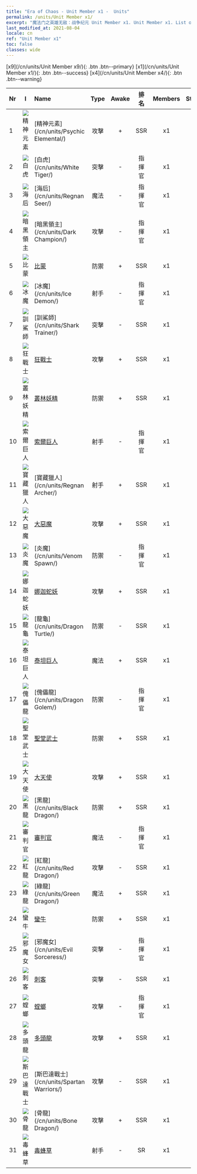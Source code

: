 ```yaml
---
title: "Era of Chaos - Unit Member x1 -  Units"
permalink: /units/Unit Member x1/
excerpt: "魔法门之英雄无敌：战争纪元 Unit Member x1. Unit Member x1. List of Unit Member in Era of Chaos"
last_modified_at: 2021-08-04
locale: cn
ref: "Unit Member x1"
toc: false
classes: wide
---
```

 [x9](/cn/units/Unit Member x9/){: .btn .btn--primary} [x1](/cn/units/Unit Member x1/){: .btn .btn--success} [x4](/cn/units/Unit Member x4/){: .btn .btn--warning} 

  | Nr | I |         Name        |   Type   | Awake | 排名 |   Members     |  Stars  | Exclusive | Attack  |     HP    |  Awaken Name  |
  |:---|:-:|:--------------------|:--------:|:-----:|:---------:|:-------------:|:-------:|:---------:|:-------:|:---------:|:--------------|
  | 1 | ![精神元素](/images/u/ti_jingshenyuansu.jpg) | [精神元素](/cn/units/Psychic Elemental/) | 攻擊 | + | SSR | x1 | <i class="fas fa-star"/><i class="fas fa-star"/><i class="fas fa-star"/> | + | 212.0 | 1749 |  崇高意志  |
  | 2 | ![白虎](/images/u/ti_baihu.jpg) | [白虎](/cn/units/White Tiger/) | 突擊 | - | 指揮官 | x1 | <i class="fas fa-star"/><i class="fas fa-star"/><i class="fas fa-star"/> | - | 1078.2 | 6138 |   -   |
  | 3 | ![海后](/images/u/ti_haihou.jpg) | [海后](/cn/units/Regnan Seer/) | 魔法 | - | 指揮官 | x1 | <i class="fas fa-star"/><i class="fas fa-star"/><i class="fas fa-star"/> | - | 1006.9 | 5091 |  潮汐元素  |
  | 4 | ![暗黑領主](/images/u/ti_sishen.jpg) | [暗黑領主](/cn/units/Dark Champion/) | 攻擊 | - | 指揮官 | x1 | <i class="fas fa-star"/><i class="fas fa-star"/><i class="fas fa-star"/> | - | 1029.5 | 9504 |   -   |
  | 5 | ![比蒙](/images/u/ti_bimeng.jpg) | [比蒙](/cn/units/Behemoth/) | 防禦 | + | SSR | x1 | <i class="fas fa-star"/><i class="fas fa-star"/><i class="fas fa-star"/> | - | 407.3 | 10182 |  上古巨獸  |
  | 6 | ![冰魔](/images/u/ti_bingmo.jpg) | [冰魔](/cn/units/Ice Demon/) | 射手 | - | 指揮官 | x1 | <i class="fas fa-star"/><i class="fas fa-star"/><i class="fas fa-star"/> | - | 565.7 | 5996 |   -   |
  | 7 | ![訓鯊師](/images/u/ti_xunshashi.jpg) | [訓鯊師](/cn/units/Shark Trainer/) | 突擊 | - | SSR | x1 | <i class="fas fa-star"/><i class="fas fa-star"/><i class="fas fa-star"/> | - | 792.0 | 5430 |  馭鯊狂徒  |
  | 8 | ![狂戰士](/images/u/ti_kuangzhanshi.jpg) | [狂戰士](/cn/units/Berserker/) | 攻擊 | + | SSR | x1 | <i class="fas fa-star"/><i class="fas fa-star"/><i class="fas fa-star"/> | + | 678.8 | 5317 |  死亡咆哮者  |
  | 9 | ![叢林妖精](/images/u/ti_conglinyaojing.jpg) | [叢林妖精](/cn/units/Leprechaun/) | 防禦 | + | SSR | x1 | <i class="fas fa-star"/><i class="fas fa-star"/><i class="fas fa-star"/> | - | 134.5 | 3162 |  神樹守靈  |
  | 10 | ![索爾巨人](/images/u/ti_suoerjuren.jpg) | [索爾巨人](/cn/units/Troll/) | 射手 | - | 指揮官 | x1 | <i class="fas fa-star"/><i class="fas fa-star"/><i class="fas fa-star"/> | - | 1018.3 | 9051 |   -   |
  | 11 | ![寶藏獵人](/images/u/ti_ruigenanushou.jpg) | [寶藏獵人](/cn/units/Regnan Archer/) | 射手 | + | SSR | x1 | <i class="fas fa-star"/><i class="fas fa-star"/><i class="fas fa-star"/> | - | 235.5 | 1245 |  亡瞳獵手  |
  | 12 | ![大惡魔](/images/u/ti_daemo.jpg) | [大惡魔](/cn/units/Devil/) | 攻擊 | + | SSR | x1 | <i class="fas fa-star"/><i class="fas fa-star"/><i class="fas fa-star"/> | - | 792.0 | 5431 |  原罪魔王  |
  | 13 | ![炎魔](/images/u/ti_yanmo.jpg) | [炎魔](/cn/units/Venom Spawn/) | 防禦 | - | 指揮官 | x1 | <i class="fas fa-star"/><i class="fas fa-star"/><i class="fas fa-star"/> | - | 375.0 | 14000 |   -   |
  | 14 | ![娜迦蛇妖](/images/u/ti_shenv.jpg) | [娜迦蛇妖](/cn/units/Naga/) | 攻擊 | + | SSR | x1 | <i class="fas fa-star"/><i class="fas fa-star"/><i class="fas fa-star"/> | + | 79.4 | 811 |  娜迦女王  |
  | 15 | ![龍龜](/images/u/ti_longgui.jpg) | [龍龜](/cn/units/Dragon Turtle/) | 防禦 | - | SSR | x1 | <i class="fas fa-star"/><i class="fas fa-star"/><i class="fas fa-star"/> | - | 362.0 | 12000 |  遠古龍龜  |
  | 16 | ![泰坦巨人](/images/u/ti_taitan.jpg) | [泰坦巨人](/cn/units/Giant/) | 魔法 | + | SSR | x1 | <i class="fas fa-star"/><i class="fas fa-star"/><i class="fas fa-star"/> | - | 792.0 | 5431 |  雷霆使者  |
  | 17 | ![傀儡龍](/images/u/ti_kuileilong.jpg) | [傀儡龍](/cn/units/Dragon Golem/) | 防禦 | - | 指揮官 | x1 | <i class="fas fa-star"/><i class="fas fa-star"/><i class="fas fa-star"/> | - | 396.0 | 9616 |   -   |
  | 18 | ![聖堂武士](/images/u/ti_shengqishi.jpg) | [聖堂武士](/cn/units/Paladin/) | 防禦 | + | SSR | x1 | <i class="fas fa-star"/><i class="fas fa-star"/><i class="fas fa-star"/> | - | 128.0 | 2589 |  聖堂誅罪官  |
  | 19 | ![大天使](/images/u/ti_datianshi.jpg) | [大天使](/cn/units/Angel/) | 攻擊 | + | SSR | x1 | <i class="fas fa-star"/><i class="fas fa-star"/><i class="fas fa-star"/> | - | 792.0 | 5431 |  天使長  |
  | 20 | ![黑龍](/images/u/ti_heilong.jpg) | [黑龍](/cn/units/Black Dragon/) | 防禦 | + | SSR | x1 | <i class="fas fa-star"/><i class="fas fa-star"/><i class="fas fa-star"/> | - | 430.0 | 8712 |  災厄魔龍  |
  | 21 | ![審判官](/images/u/ti_shenpanguan.jpg) | [審判官](/cn/units/Judicator/) | 魔法 | - | 指揮官 | x1 | <i class="fas fa-star"/><i class="fas fa-star"/><i class="fas fa-star"/> | - | 565.7 | 6109 |   -   |
  | 22 | ![紅龍](/images/u/ti_chilong.jpg) | [紅龍](/cn/units/Red Dragon/) | 攻擊 | - | SSR | x1 | <i class="fas fa-star"/><i class="fas fa-star"/><i class="fas fa-star"/> | - | 769.3 | 5431 |   -   |
  | 23 | ![綠龍](/images/u/ti_lvlong.jpg) | [綠龍](/cn/units/Green Dragon/) | 魔法 | + | SSR | x1 | <i class="fas fa-star"/><i class="fas fa-star"/><i class="fas fa-star"/> | + | 1018.2 | 4525 |  金龍  |
  | 24 | ![蠻牛](/images/u/ti_manniu.jpg) | [蠻牛](/cn/units/Gorgon/) | 防禦 | + | SSR | x1 | <i class="fas fa-star"/><i class="fas fa-star"/><i class="fas fa-star"/> | - | 121.1 | 3094 |  死兆牡牛  |
  | 25 | ![邪魔女](/images/u/ti_xiemonv.jpg) | [邪魔女](/cn/units/Evil Sorceress/) | 突擊 | - | 指揮官 | x1 | <i class="fas fa-star"/><i class="fas fa-star"/><i class="fas fa-star"/> | - | 550.0 | 6000 |   -   |
  | 26 | ![刺客](/images/u/ti_cishazhe.jpg) | [刺客](/cn/units/Assassin/) | 突擊 | - | SSR | x1 | <i class="fas fa-star"/><i class="fas fa-star"/><i class="fas fa-star"/> | + | 269.0 | 2119 |   -   |
  | 27 | ![螳螂](/images/u/ti_tanglang.jpg) | [螳螂](/cn/units/Mantis/) | 攻擊 | - | 指揮官 | x1 | <i class="fas fa-star"/><i class="fas fa-star"/><i class="fas fa-star"/> | - | 1140.4 | 6336 |   -   |
  | 28 | ![多頭龍](/images/u/ti_duotoulong.jpg) | [多頭龍](/cn/units/Hydra/) | 攻擊 | + | SSR | x1 | <i class="fas fa-star"/><i class="fas fa-star"/><i class="fas fa-star"/> | - | 769.3 | 5770 |  混沌多頭龍  |
  | 29 | ![斯巴達戰士](/images/u/ti_sibada.jpg) | [斯巴達戰士](/cn/units/Spartan Warriors/) | 攻擊 | - | SSR | x1 | <i class="fas fa-star"/><i class="fas fa-star"/><i class="fas fa-star"/> | - | 216.0 | 2825 |   -   |
  | 30 | ![骨龍](/images/u/ti_gulong.jpg) | [骨龍](/cn/units/Bone Dragon/) | 攻擊 | + | SSR | x1 | <i class="fas fa-star"/><i class="fas fa-star"/><i class="fas fa-star"/> | - | 758.0 | 5770 |  鬼龍  |
  | 31 | ![毒蜂草](/images/u/ti_dufengcao.jpg) | [毒蜂草](/cn/units/Waspwort/) | 射手 | - | SR | x1 | <i class="fas fa-star"/><i class="fas fa-star"/><i class="fas fa-star"/> | - | 950.3 | 5543 |   -   |
